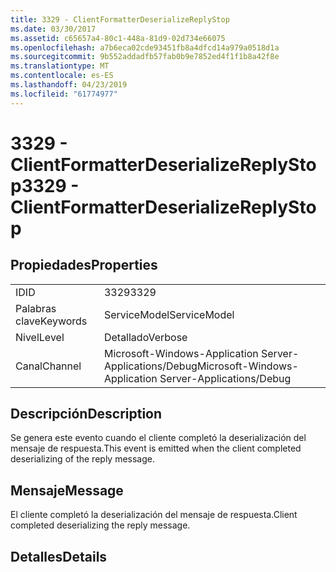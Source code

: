 ```yaml
---
title: 3329 - ClientFormatterDeserializeReplyStop
ms.date: 03/30/2017
ms.assetid: c65657a4-80c1-448a-81d9-02d734e66075
ms.openlocfilehash: a7b6eca02cde93451fb8a4dfcd14a979a0518d1a
ms.sourcegitcommit: 9b552addadfb57fab0b9e7852ed4f1f1b8a42f8e
ms.translationtype: MT
ms.contentlocale: es-ES
ms.lasthandoff: 04/23/2019
ms.locfileid: "61774977"
---
```

# <a name="3329---clientformatterdeserializereplystop"></a><span data-ttu-id="01ef7-102">3329 - ClientFormatterDeserializeReplyStop</span><span class="sxs-lookup"><span data-stu-id="01ef7-102">3329 - ClientFormatterDeserializeReplyStop</span></span>
## <a name="properties"></a><span data-ttu-id="01ef7-103">Propiedades</span><span class="sxs-lookup"><span data-stu-id="01ef7-103">Properties</span></span>  
  
|||  
|-|-|  
|<span data-ttu-id="01ef7-104">ID</span><span class="sxs-lookup"><span data-stu-id="01ef7-104">ID</span></span>|<span data-ttu-id="01ef7-105">3329</span><span class="sxs-lookup"><span data-stu-id="01ef7-105">3329</span></span>|  
|<span data-ttu-id="01ef7-106">Palabras clave</span><span class="sxs-lookup"><span data-stu-id="01ef7-106">Keywords</span></span>|<span data-ttu-id="01ef7-107">ServiceModel</span><span class="sxs-lookup"><span data-stu-id="01ef7-107">ServiceModel</span></span>|  
|<span data-ttu-id="01ef7-108">Nivel</span><span class="sxs-lookup"><span data-stu-id="01ef7-108">Level</span></span>|<span data-ttu-id="01ef7-109">Detallado</span><span class="sxs-lookup"><span data-stu-id="01ef7-109">Verbose</span></span>|  
|<span data-ttu-id="01ef7-110">Canal</span><span class="sxs-lookup"><span data-stu-id="01ef7-110">Channel</span></span>|<span data-ttu-id="01ef7-111">Microsoft-Windows-Application Server-Applications/Debug</span><span class="sxs-lookup"><span data-stu-id="01ef7-111">Microsoft-Windows-Application Server-Applications/Debug</span></span>|  
  
## <a name="description"></a><span data-ttu-id="01ef7-112">Descripción</span><span class="sxs-lookup"><span data-stu-id="01ef7-112">Description</span></span>  
 <span data-ttu-id="01ef7-113">Se genera este evento cuando el cliente completó la deserialización del mensaje de respuesta.</span><span class="sxs-lookup"><span data-stu-id="01ef7-113">This event is emitted when the client completed deserializing of the reply message.</span></span>  
  
## <a name="message"></a><span data-ttu-id="01ef7-114">Mensaje</span><span class="sxs-lookup"><span data-stu-id="01ef7-114">Message</span></span>  
 <span data-ttu-id="01ef7-115">El cliente completó la deserialización del mensaje de respuesta.</span><span class="sxs-lookup"><span data-stu-id="01ef7-115">Client completed deserializing the reply message.</span></span>  
  
## <a name="details"></a><span data-ttu-id="01ef7-116">Detalles</span><span class="sxs-lookup"><span data-stu-id="01ef7-116">Details</span></span>
